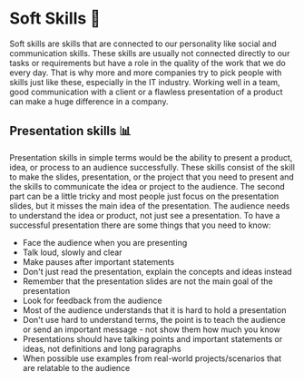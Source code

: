 # Soft Skills 🎈

Soft skills are skills that are connected to our personality like social and communication skills. These skills are usually not connected directly to our tasks or requirements but have a role in the quality of the work that we do every day. That is why more and more companies try to pick people with skills just like these, especially in the IT industry. Working well in a team, good communication with a client or a flawless presentation of a product can make a huge difference in a company.

## Presentation skills 📊

Presentation skills in simple terms would be the ability to present a product, idea, or process to an audience successfully. These skills consist of the skill to make the slides, presentation, or the project that you need to present and the skills to communicate the idea or project to the audience. The second part can be a little tricky and most people just focus on the presentation slides, but it misses the main idea of the presentation. The audience needs to understand the idea or product, not just see a presentation. To have a successful presentation there are some things that you need to know:

* Face the audience when you are presenting
* Talk loud, slowly and clear
* Make pauses after important statements
* Don't just read the presentation, explain the concepts and ideas instead
* Remember that the presentation slides are not the main goal of the presentation
* Look for feedback from the audience
* Most of the audience understands that it is hard to hold a presentation
* Don't use hard to understand terms, the point is to teach the audience or send an important message - not show them how much you know
* Presentations should have talking points and important statements or ideas, not definitions and long paragraphs
* When possible use examples from real-world projects/scenarios that are relatable to the audience

